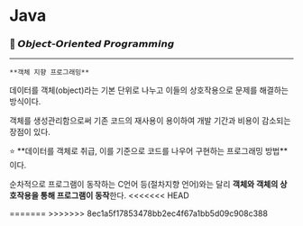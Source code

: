 # Java

### 🌱  𝙊𝙗𝙟𝙚𝙘𝙩-𝙊𝙧𝙞𝙚𝙣𝙩𝙚𝙙 𝙋𝙧𝙤𝙜𝙧𝙖𝙢𝙢𝙞𝙣𝙜

---

`**객체 지향 프로그래밍**`

데이터를 객체(object)라는 기본 단위로 나누고 이들의 상호작용으로 문제를 해결하는 방식이다. 

객체를 생성관리함으로써 기존 코드의 재사용이 용이하여 개발 기간과 비용이 감소되는 장점이 있다.

<aside>
⭐ **데이터를 객체로 취급, 이를 기준으로 코드를 나우어 구현하는 프로그래밍 방법**이다.

순차적으로 프로그램이 동작하는 C언어 등(절차지향 언어)와는 달리 **객체와 객체의 상호작용을 통해 프로그램이 동작**한다.
<<<<<<< HEAD
</aside>
=======
</aside>
>>>>>>> 8ec1a5f17853478bb2ec4f67a1bb5d09c908c388
